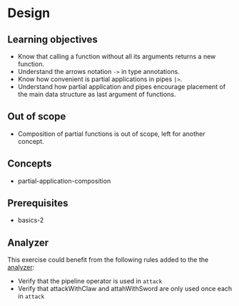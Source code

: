 # Design

## Learning objectives

- Know that calling a function without all its arguments returns a new function.
- Understand the arrows notation `->` in type annotations.
- Know how convenient is partial applications in pipes `|>`.
- Understand how partial application and pipes encourage placement of the main data structure as last argument of functions.

## Out of scope

- Composition of partial functions is out of scope, left for another concept.

## Concepts

- partial-application-composition

## Prerequisites

- basics-2

## Analyzer

This exercise could benefit from the following rules added to the the [analyzer][analyzer]:

- Verify that the pipeline operator is used in `attack`
- Verify that attackWithClaw and attahWithSword are only used once each in `attack`

[analyzer]: https://github.com/exercism/elm-analyzer
